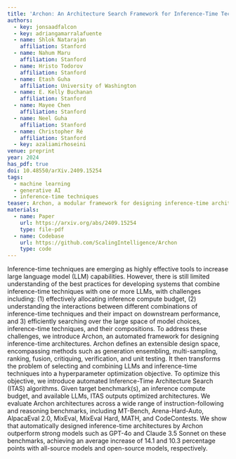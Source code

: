 ```yaml
---
title: 'Archon: An Architecture Search Framework for Inference-Time Techniques'
authors:
  - key: jonsaadfalcon
  - key: adriangamarralafuente
  - name: Shlok Natarajan
    affiliation: Stanford
  - name: Nahum Maru
    affiliation: Stanford
  - name: Hristo Todorov
    affiliation: Stanford
  - name: Etash Guha
    affiliation: University of Washington
  - name: E. Kelly Buchanan
    affiliation: Stanford
  - name: Mayee Chen
    affiliation: Stanford
  - name: Neel Guha
    affiliation: Stanford
  - name: Christopher Ré
    affiliation: Stanford
  - key: azaliamirhoseini
venue: preprint
year: 2024
has_pdf: true
doi: 10.48550/arXiv.2409.15254
tags:
  - machine learning
  - generative AI
  - inference-time techniques
teaser: Archon, a modular framework for designing inference-time architectures, outperforms top language models like GPT-4 and Claude 3.5 on various benchmarks by optimally combining LLMs and inference techniques.
materials:
  - name: Paper
    url: https://arxiv.org/abs/2409.15254
    type: file-pdf
  - name: Codebase
    url: https://github.com/ScalingIntelligence/Archon
    type: code
---
```

Inference-time techniques are emerging as highly effective tools to increase large language model (LLM) capabilities. However, there is still limited understanding of the best practices for developing systems that combine inference-time techniques with one or more LLMs, with challenges including: (1) effectively allocating inference compute budget, (2) understanding the interactions between different combinations of inference-time techniques and their impact on downstream performance, and 3) efficiently searching over the large space of model choices, inference-time techniques, and their compositions. To address these challenges, we introduce Archon, an automated framework for designing inference-time architectures. Archon defines an extensible design space, encompassing methods such as generation ensembling, multi-sampling, ranking, fusion, critiquing, verification, and unit testing. It then transforms the problem of selecting and combining LLMs and inference-time techniques into a hyperparameter optimization objective. To optimize this objective, we introduce automated Inference-Time Architecture Search (ITAS) algorithms. Given target benchmark(s), an inference compute budget, and available LLMs, ITAS outputs optimized architectures. We evaluate Archon architectures across a wide range of instruction-following and reasoning benchmarks, including MT-Bench, Arena-Hard-Auto, AlpacaEval 2.0, MixEval, MixEval Hard, MATH, and CodeContests. We show that automatically designed inference-time architectures by Archon outperform strong models such as GPT-4o and Claude 3.5 Sonnet on these benchmarks, achieving an average increase of 14.1 and 10.3 percentage points with all-source models and open-source models, respectively.
